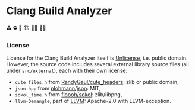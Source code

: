# Clang Build Analyzer

:warning: :no_entry: :construction: :building_construction: :construction_worker_man: :construction_worker_woman:

### License

License for the Clang Build Analyzer itself is [Unlicense](https://unlicense.org/), i.e. public domain. However, the source code
includes several external library source files (all under `src/external`), each with their own license:

* `cute_files.h` from [RandyGaul/cute_headers](https://github.com/RandyGaul/cute_headers): zlib or public domain,
* `json.hpp` from [nlohmann/json](https://github.com/nlohmann/json): MIT,
* `sokol_time.h` from [floooh/sokol](https://github.com/floooh/sokol): zlib/libpng,
* `llvm-Demangle`, part of [LLVM](https://llvm.org/): Apache-2.0 with LLVM-exception.
